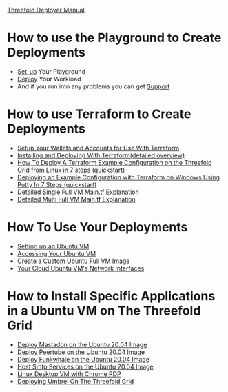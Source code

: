 [Threefold Deployer Manual](README.md)

# How to use the Playground to Create Deployments 

- [Set-up](/playground/setupthreefoldconnect.md) Your Playground 
- [Deploy](/playground/deploy.md) Your Workload 
- And if you run into any problems you can get [Support](/playground/support.md)

# How to use Terraform to Create Deployments 

- [Setup Your Wallets and Accounts for Use With Terraform](/terraform/setuptfcterraform.md)
- [Installing and Deploying With Terraform(detailed overview)](/terraform/gettingstarted.md)
- [How To Deploy A Terraform Example Configuration on the Threefold Grid from Linux in 7 steps (quickstart)](/terraform/7stepslinux.md)
- [Deploying an Example Configuration with Terraform on Windows Using Putty In 7 Steps (quickstart)](/terraform/7stepswindows.md)
- [Detailed Single Full VM Main.tf Explanation](/terraform/singlevmmaintf.md)
- [Detailed Multi Full VM Main.tf Explanation](/terraform/multivmmaintf.md)

# How To Use Your Deployments

- [Setting up an Ubuntu VM](/playground/setupubuntu.md)
- [Accessing Your Ubuntu VM](/playground/accessubuntu.md)
- [Create a Custom Ubuntu Full VM Image](/flist/createfullvmflist.md)
- [Your Cloud Ubuntu VM's Network Interfaces](/playground/ubuntunet.md)

# How to Install Specific Applications in a Ubuntu VM on The Threefold Grid 

- [Deploy Mastadon on the Ubuntu 20.04 Image](/applicationhowto/manualmastodon.md)
- [Deploy Peertube on the Ubuntu 20.04 Image](/applicationhowto/manualpeertube.md)
- [Deploy Funkwhale on the Ubuntu 20.04 Image](/applicationhowto/manualfunkwhale.md)
- [Host Smtp Services on the Ubuntu 20.04 Image](/applicationhowto/manualiredmail.md)
- [Linux Desktop VM with Chrome RDP](/applicationhowto/desktopchromerdp.md)
- [Deploying Umbrel On The Threefold Grid](/applicationhowto/umbrel.md)